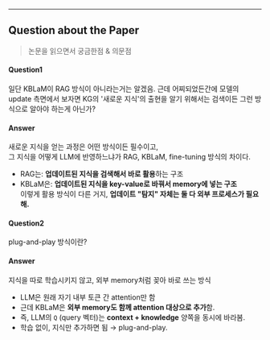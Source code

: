 

*** 
## Question about the Paper

> 논문을 읽으면서 궁금한점 & 의문점

#### Question1
일단 KBLaM이 RAG 방식이 아니라는거는 알겠음. 근데 어찌되었든간에 모델의 update 측면에서 보자면 KG의 '새로운 지식'의 출현을 알기 위해서는 검색이든 그런 방식으로 알아야 하는게 아닌가?

#### Answer
새로운 지식을 얻는 과정은 어떤 방식이든 필수이고,  
그 지식을 어떻게 LLM에 반영하느냐가 RAG, KBLaM, fine-tuning 방식의 차이다.
- RAG는: **업데이트된 지식을 검색해서 바로 활용**하는 구조
- KBLaM은: **업데이트된 지식을 key-value로 바꿔서 memory에 넣는 구조**  
이렇게 활용 방식이 다른 거지, **업데이트 "탐지" 자체는 둘 다 외부 프로세스가 필요해.**

#### Question2
plug-and-play 방식이란?

#### Answer
지식을 따로 학습시키지 않고, 외부 memory처럼 꽂아 바로 쓰는 방식
- LLM은 원래 자기 내부 토큰 간 attention만 함
- 근데 KBLaM은 **외부 memory도 함께 attention 대상으로 추가**함.
- 즉, LLM의 `Q` (query 벡터)는 **context + knowledge** 양쪽을 동시에 바라봄.
- 학습 없이, 지식만 추가하면 됨 → plug-and-play.